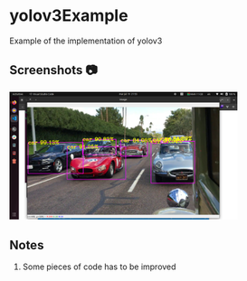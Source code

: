 # yolov3Example
Example of the implementation of yolov3


## Screenshots :camera:
<p float="left">
<img src="https://github.com/WilliBobadilla/yolov3Example/blob/master/screenshots/1.png"  width="80%" height="60%" />
</p>


## Notes
1. Some pieces of code has to be improved

